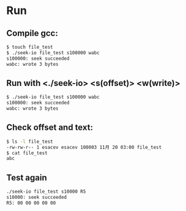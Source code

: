 # Run

## Compile gcc:

```bash
$ touch file_test
$ ./seek-io file_test s100000 wabc
s100000: seek succeeded
wabc: wrote 3 bytes
```

## Run with <./seek-io> <file> <s(offset)> <w(write)>

```bash
$ ./seek-io file_test s100000 wabc
s100000: seek succeeded
wabc: wrote 3 bytes
```

## Check offset and text:

```bash
$ ls -l file_test
-rw-rw-r-- 1 esacev esacev 100003 11月 20 03:00 file_test
$ cat file_test
abc
```

## Test again

```bash
./seek-io file_test s10000 R5
s10000: seek succeeded
R5: 00 00 00 00 00 
```